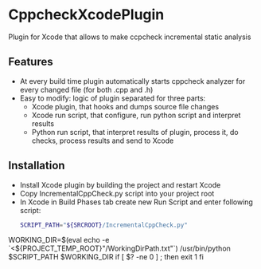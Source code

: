 CppcheckXcodePlugin
===================

Plugin for Xcode that allows to make ccpcheck incremental static analysis

## Features
- At every build time plugin automatically starts cppcheck analyzer for every changed file (for both .cpp and .h)
- Easy to modify: logic of plugin separated for three parts:
	- Xcode plugin, that hooks and dumps source file changes
	- Xcode run script, that configure, run python script and interpret results
	- Python run script, that interpret results of plugin, process it, do checks, process results and send to Xcode

## Installation
- Install Xcode plugin by building the project and restart Xcode
- Copy IncrementalCppCheck.py script into your project root
- In Xcode in Build Phases tab create new Run Script and enter following script:
	```bash
	SCRIPT_PATH="${SRCROOT}/IncrementalCppCheck.py"
WORKING_DIR=$(eval echo -e `<${PROJECT_TEMP_ROOT}"/WorkingDirPath.txt"`)
/usr/bin/python $SCRIPT_PATH $WORKING_DIR
if [ $? -ne 0 ] ; then
    exit 1
fi
```